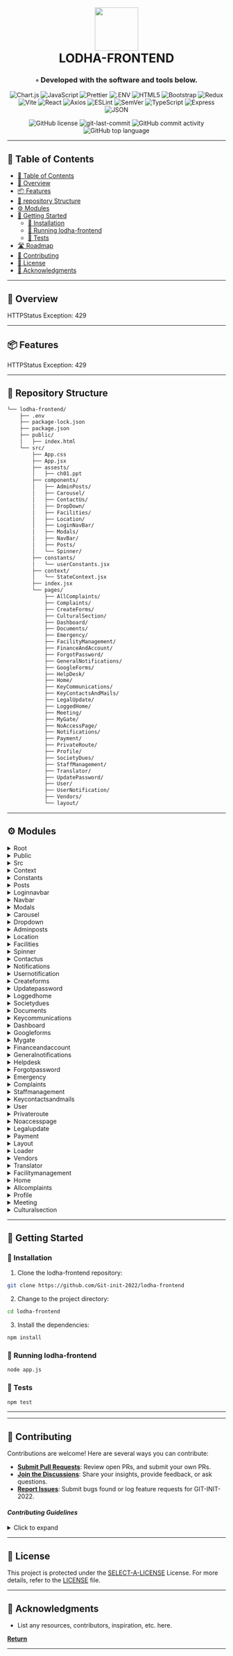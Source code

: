 <div align="center">
<h1 align="center">
<img src="https://raw.githubusercontent.com/PKief/vscode-material-icon-theme/ec559a9f6bfd399b82bb44393651661b08aaf7ba/icons/folder-markdown-open.svg" width="100" />
<br>LODHA-FRONTEND</h1>
<h3>◦ Developed with the software and tools below.</h3>

<p align="center">
<img src="https://img.shields.io/badge/Chart.js-FF6384.svg?style=flat-square&logo=chartdotjs&logoColor=white" alt="Chart.js" />
<img src="https://img.shields.io/badge/JavaScript-F7DF1E.svg?style=flat-square&logo=JavaScript&logoColor=black" alt="JavaScript" />
<img src="https://img.shields.io/badge/Prettier-F7B93E.svg?style=flat-square&logo=Prettier&logoColor=black" alt="Prettier" />
<img src="https://img.shields.io/badge/.ENV-ECD53F.svg?style=flat-square&logo=dotenv&logoColor=black" alt=".ENV" />
<img src="https://img.shields.io/badge/HTML5-E34F26.svg?style=flat-square&logo=HTML5&logoColor=white" alt="HTML5" />
<img src="https://img.shields.io/badge/Bootstrap-7952B3.svg?style=flat-square&logo=Bootstrap&logoColor=white" alt="Bootstrap" />
<img src="https://img.shields.io/badge/Redux-764ABC.svg?style=flat-square&logo=Redux&logoColor=white" alt="Redux" />
<img src="https://img.shields.io/badge/Vite-646CFF.svg?style=flat-square&logo=Vite&logoColor=white" alt="Vite" />

<img src="https://img.shields.io/badge/React-61DAFB.svg?style=flat-square&logo=React&logoColor=black" alt="React" />
<img src="https://img.shields.io/badge/Axios-5A29E4.svg?style=flat-square&logo=Axios&logoColor=white" alt="Axios" />
<img src="https://img.shields.io/badge/ESLint-4B32C3.svg?style=flat-square&logo=ESLint&logoColor=white" alt="ESLint" />
<img src="https://img.shields.io/badge/SemVer-3F4551.svg?style=flat-square&logo=SemVer&logoColor=white" alt="SemVer" />
<img src="https://img.shields.io/badge/TypeScript-3178C6.svg?style=flat-square&logo=TypeScript&logoColor=white" alt="TypeScript" />
<img src="https://img.shields.io/badge/Express-000000.svg?style=flat-square&logo=Express&logoColor=white" alt="Express" />
<img src="https://img.shields.io/badge/JSON-000000.svg?style=flat-square&logo=JSON&logoColor=white" alt="JSON" />
</p>
<img src="https://img.shields.io/github/license/Git-init-2022/lodha-frontend?style=flat-square&color=5D6D7E" alt="GitHub license" />
<img src="https://img.shields.io/github/last-commit/Git-init-2022/lodha-frontend?style=flat-square&color=5D6D7E" alt="git-last-commit" />
<img src="https://img.shields.io/github/commit-activity/m/Git-init-2022/lodha-frontend?style=flat-square&color=5D6D7E" alt="GitHub commit activity" />
<img src="https://img.shields.io/github/languages/top/Git-init-2022/lodha-frontend?style=flat-square&color=5D6D7E" alt="GitHub top language" />
</div>

---

## 📖 Table of Contents
- [📖 Table of Contents](#-table-of-contents)
- [📍 Overview](#-overview)
- [📦 Features](#-features)
- [📂 repository Structure](#-repository-structure)
- [⚙️ Modules](#modules)
- [🚀 Getting Started](#-getting-started)
    - [🔧 Installation](#-installation)
    - [🤖 Running lodha-frontend](#-running-lodha-frontend)
    - [🧪 Tests](#-tests)
- [🛣 Roadmap](#-roadmap)
- [🤝 Contributing](#-contributing)
- [📄 License](#-license)
- [👏 Acknowledgments](#-acknowledgments)

---


## 📍 Overview

HTTPStatus Exception: 429

---

## 📦 Features

HTTPStatus Exception: 429

---


## 📂 Repository Structure

```sh
└── lodha-frontend/
    ├── .env
    ├── package-lock.json
    ├── package.json
    ├── public/
    │   ├── index.html
    └── src/
        ├── App.css
        ├── App.jsx
        ├── assests/
        │   ├── ch01.ppt
        ├── components/
        │   ├── AdminPosts/
        │   ├── Carousel/
        │   ├── ContactUs/
        │   ├── DropDown/
        │   ├── Facilities/
        │   ├── Location/
        │   ├── LoginNavBar/
        │   ├── Modals/
        │   ├── NavBar/
        │   ├── Posts/
        │   └── Spinner/
        ├── constants/
        │   └── userConstants.jsx
        ├── context/
        │   └── StateContext.jsx
        ├── index.jsx
        └── pages/
            ├── AllComplaints/
            ├── Complaints/
            ├── CreateForms/
            ├── CulturalSection/
            ├── Dashboard/
            ├── Documents/
            ├── Emergency/
            ├── FacilityManagement/
            ├── FinanceAndAccount/
            ├── ForgotPassword/
            ├── GeneralNotifications/
            ├── GoogleForms/
            ├── HelpDesk/
            ├── Home/
            ├── KeyCommunications/
            ├── KeyContactsAndMails/
            ├── LegalUpdate/
            ├── LoggedHome/
            ├── Meeting/
            ├── MyGate/
            ├── NoAccessPage/
            ├── Notifications/
            ├── Payment/
            ├── PrivateRoute/
            ├── Profile/
            ├── SocietyDues/
            ├── StaffManagement/
            ├── Translator/
            ├── UpdatePassword/
            ├── User/
            ├── UserNotification/
            ├── Vendors/
            └── layout/

```

---


## ⚙️ Modules

<details closed><summary>Root</summary>

| File                                                                                             | Summary                   |
| ---                                                                                              | ---                       |
| [package-lock.json](https://github.com/Git-init-2022/lodha-frontend/blob/main/package-lock.json) | HTTPStatus Exception: 429 |
| [.env](https://github.com/Git-init-2022/lodha-frontend/blob/main/.env)                           | HTTPStatus Exception: 429 |
| [package.json](https://github.com/Git-init-2022/lodha-frontend/blob/main/package.json)           | HTTPStatus Exception: 429 |

</details>

<details closed><summary>Public</summary>

| File                                                                                      | Summary                   |
| ---                                                                                       | ---                       |
| [index.html](https://github.com/Git-init-2022/lodha-frontend/blob/main/public/index.html) | HTTPStatus Exception: 429 |

</details>

<details closed><summary>Src</summary>

| File                                                                                 | Summary                   |
| ---                                                                                  | ---                       |
| [App.css](https://github.com/Git-init-2022/lodha-frontend/blob/main/src/App.css)     | HTTPStatus Exception: 429 |
| [index.jsx](https://github.com/Git-init-2022/lodha-frontend/blob/main/src/index.jsx) | HTTPStatus Exception: 429 |
| [App.jsx](https://github.com/Git-init-2022/lodha-frontend/blob/main/src/App.jsx)     | HTTPStatus Exception: 429 |

</details>

<details closed><summary>Context</summary>

| File                                                                                                       | Summary                   |
| ---                                                                                                        | ---                       |
| [StateContext.jsx](https://github.com/Git-init-2022/lodha-frontend/blob/main/src/context/StateContext.jsx) | HTTPStatus Exception: 429 |

</details>

<details closed><summary>Constants</summary>

| File                                                                                                           | Summary                   |
| ---                                                                                                            | ---                       |
| [userConstants.jsx](https://github.com/Git-init-2022/lodha-frontend/blob/main/src/constants/userConstants.jsx) | HTTPStatus Exception: 429 |

</details>

<details closed><summary>Posts</summary>

| File                                                                                                  | Summary                   |
| ---                                                                                                   | ---                       |
| [Posts.css](https://github.com/Git-init-2022/lodha-frontend/blob/main/src/components/Posts/Posts.css) | HTTPStatus Exception: 429 |
| [Posts.jsx](https://github.com/Git-init-2022/lodha-frontend/blob/main/src/components/Posts/Posts.jsx) | HTTPStatus Exception: 429 |

</details>

<details closed><summary>Loginnavbar</summary>

| File                                                                                                                    | Summary                   |
| ---                                                                                                                     | ---                       |
| [LoginNavBar.css](https://github.com/Git-init-2022/lodha-frontend/blob/main/src/components/LoginNavBar/LoginNavBar.css) | HTTPStatus Exception: 429 |
| [LoginNavBar.jsx](https://github.com/Git-init-2022/lodha-frontend/blob/main/src/components/LoginNavBar/LoginNavBar.jsx) | HTTPStatus Exception: 429 |

</details>

<details closed><summary>Navbar</summary>

| File                                                                                                     | Summary                   |
| ---                                                                                                      | ---                       |
| [NavBar.css](https://github.com/Git-init-2022/lodha-frontend/blob/main/src/components/NavBar/NavBar.css) | HTTPStatus Exception: 429 |
| [NavBar.jsx](https://github.com/Git-init-2022/lodha-frontend/blob/main/src/components/NavBar/NavBar.jsx) | HTTPStatus Exception: 429 |

</details>

<details closed><summary>Modals</summary>

| File                                                                                                     | Summary                   |
| ---                                                                                                      | ---                       |
| [Modals.css](https://github.com/Git-init-2022/lodha-frontend/blob/main/src/components/Modals/Modals.css) | HTTPStatus Exception: 429 |
| [Modals.jsx](https://github.com/Git-init-2022/lodha-frontend/blob/main/src/components/Modals/Modals.jsx) | HTTPStatus Exception: 429 |

</details>

<details closed><summary>Carousel</summary>

| File                                                                                                           | Summary                   |
| ---                                                                                                            | ---                       |
| [Carousel.jsx](https://github.com/Git-init-2022/lodha-frontend/blob/main/src/components/Carousel/Carousel.jsx) | HTTPStatus Exception: 429 |

</details>

<details closed><summary>Dropdown</summary>

| File                                                                                                           | Summary                   |
| ---                                                                                                            | ---                       |
| [Dropdown.css](https://github.com/Git-init-2022/lodha-frontend/blob/main/src/components/DropDown/Dropdown.css) | HTTPStatus Exception: 429 |
| [Dropdown.jsx](https://github.com/Git-init-2022/lodha-frontend/blob/main/src/components/DropDown/Dropdown.jsx) | HTTPStatus Exception: 429 |

</details>

<details closed><summary>Adminposts</summary>

| File                                                                                                                 | Summary                   |
| ---                                                                                                                  | ---                       |
| [AdminPosts.css](https://github.com/Git-init-2022/lodha-frontend/blob/main/src/components/AdminPosts/AdminPosts.css) | HTTPStatus Exception: 429 |
| [AdminPosts.jsx](https://github.com/Git-init-2022/lodha-frontend/blob/main/src/components/AdminPosts/AdminPosts.jsx) | HTTPStatus Exception: 429 |

</details>

<details closed><summary>Location</summary>

| File                                                                                                           | Summary                   |
| ---                                                                                                            | ---                       |
| [Location.jsx](https://github.com/Git-init-2022/lodha-frontend/blob/main/src/components/Location/Location.jsx) | HTTPStatus Exception: 429 |
| [Location.css](https://github.com/Git-init-2022/lodha-frontend/blob/main/src/components/Location/Location.css) | HTTPStatus Exception: 429 |

</details>

<details closed><summary>Facilities</summary>

| File                                                                                                                 | Summary                   |
| ---                                                                                                                  | ---                       |
| [facilities.jsx](https://github.com/Git-init-2022/lodha-frontend/blob/main/src/components/Facilities/facilities.jsx) | HTTPStatus Exception: 429 |
| [facilities.css](https://github.com/Git-init-2022/lodha-frontend/blob/main/src/components/Facilities/facilities.css) | HTTPStatus Exception: 429 |

</details>

<details closed><summary>Spinner</summary>

| File                                                                                                        | Summary                   |
| ---                                                                                                         | ---                       |
| [Spinner.jsx](https://github.com/Git-init-2022/lodha-frontend/blob/main/src/components/Spinner/Spinner.jsx) | HTTPStatus Exception: 429 |

</details>

<details closed><summary>Contactus</summary>

| File                                                                                                          | Summary                   |
| ---                                                                                                           | ---                       |
| [Contact.css](https://github.com/Git-init-2022/lodha-frontend/blob/main/src/components/ContactUs/Contact.css) | HTTPStatus Exception: 429 |
| [Contact.jsx](https://github.com/Git-init-2022/lodha-frontend/blob/main/src/components/ContactUs/Contact.jsx) | HTTPStatus Exception: 429 |

</details>

<details closed><summary>Notifications</summary>

| File                                                                                                                     | Summary                   |
| ---                                                                                                                      | ---                       |
| [Notifications.css](https://github.com/Git-init-2022/lodha-frontend/blob/main/src/pages/Notifications/Notifications.css) | HTTPStatus Exception: 429 |
| [Notifications.jsx](https://github.com/Git-init-2022/lodha-frontend/blob/main/src/pages/Notifications/Notifications.jsx) | HTTPStatus Exception: 429 |

</details>

<details closed><summary>Usernotification</summary>

| File                                                                                                                              | Summary                   |
| ---                                                                                                                               | ---                       |
| [UserNotification.jsx](https://github.com/Git-init-2022/lodha-frontend/blob/main/src/pages/UserNotification/UserNotification.jsx) | HTTPStatus Exception: 429 |
| [UserNotification.css](https://github.com/Git-init-2022/lodha-frontend/blob/main/src/pages/UserNotification/UserNotification.css) | HTTPStatus Exception: 429 |

</details>

<details closed><summary>Createforms</summary>

| File                                                                                                             | Summary                   |
| ---                                                                                                              | ---                       |
| [CreateForm.css](https://github.com/Git-init-2022/lodha-frontend/blob/main/src/pages/CreateForms/CreateForm.css) | HTTPStatus Exception: 429 |
| [CreateForm.jsx](https://github.com/Git-init-2022/lodha-frontend/blob/main/src/pages/CreateForms/CreateForm.jsx) | HTTPStatus Exception: 429 |

</details>

<details closed><summary>Updatepassword</summary>

| File                                                                                                                        | Summary                   |
| ---                                                                                                                         | ---                       |
| [UpdatePassword.jsx](https://github.com/Git-init-2022/lodha-frontend/blob/main/src/pages/UpdatePassword/UpdatePassword.jsx) | HTTPStatus Exception: 429 |
| [UpdatePassword.css](https://github.com/Git-init-2022/lodha-frontend/blob/main/src/pages/UpdatePassword/UpdatePassword.css) | HTTPStatus Exception: 429 |

</details>

<details closed><summary>Loggedhome</summary>

| File                                                                                                            | Summary                   |
| ---                                                                                                             | ---                       |
| [LoggedHome.css](https://github.com/Git-init-2022/lodha-frontend/blob/main/src/pages/LoggedHome/LoggedHome.css) | HTTPStatus Exception: 429 |
| [LoggedHome.jsx](https://github.com/Git-init-2022/lodha-frontend/blob/main/src/pages/LoggedHome/LoggedHome.jsx) | HTTPStatus Exception: 429 |

</details>

<details closed><summary>Societydues</summary>

| File                                                                                                               | Summary                   |
| ---                                                                                                                | ---                       |
| [SocietyDues.jsx](https://github.com/Git-init-2022/lodha-frontend/blob/main/src/pages/SocietyDues/SocietyDues.jsx) | HTTPStatus Exception: 429 |
| [SocietyDues.css](https://github.com/Git-init-2022/lodha-frontend/blob/main/src/pages/SocietyDues/SocietyDues.css) | HTTPStatus Exception: 429 |

</details>

<details closed><summary>Documents</summary>

| File                                                                                                         | Summary                   |
| ---                                                                                                          | ---                       |
| [Documents.css](https://github.com/Git-init-2022/lodha-frontend/blob/main/src/pages/Documents/Documents.css) | HTTPStatus Exception: 429 |
| [Documents.jsx](https://github.com/Git-init-2022/lodha-frontend/blob/main/src/pages/Documents/Documents.jsx) | HTTPStatus Exception: 429 |

</details>

<details closed><summary>Keycommunications</summary>

| File                                                                                                                                 | Summary                   |
| ---                                                                                                                                  | ---                       |
| [KeyCommunications.css](https://github.com/Git-init-2022/lodha-frontend/blob/main/src/pages/KeyCommunications/KeyCommunications.css) | HTTPStatus Exception: 429 |
| [KeyCommunications.jsx](https://github.com/Git-init-2022/lodha-frontend/blob/main/src/pages/KeyCommunications/KeyCommunications.jsx) | HTTPStatus Exception: 429 |

</details>

<details closed><summary>Dashboard</summary>

| File                                                                                                         | Summary                   |
| ---                                                                                                          | ---                       |
| [Dashboard.css](https://github.com/Git-init-2022/lodha-frontend/blob/main/src/pages/Dashboard/Dashboard.css) | HTTPStatus Exception: 429 |
| [Dashboard.jsx](https://github.com/Git-init-2022/lodha-frontend/blob/main/src/pages/Dashboard/Dashboard.jsx) | HTTPStatus Exception: 429 |

</details>

<details closed><summary>Googleforms</summary>

| File                                                                                                               | Summary                   |
| ---                                                                                                                | ---                       |
| [GoogleForms.jsx](https://github.com/Git-init-2022/lodha-frontend/blob/main/src/pages/GoogleForms/GoogleForms.jsx) | HTTPStatus Exception: 429 |
| [GoogleForms.css](https://github.com/Git-init-2022/lodha-frontend/blob/main/src/pages/GoogleForms/GoogleForms.css) | HTTPStatus Exception: 429 |

</details>

<details closed><summary>Mygate</summary>

| File                                                                                                | Summary                   |
| ---                                                                                                 | ---                       |
| [MyGate.css](https://github.com/Git-init-2022/lodha-frontend/blob/main/src/pages/MyGate/MyGate.css) | HTTPStatus Exception: 429 |
| [MyGate.jsx](https://github.com/Git-init-2022/lodha-frontend/blob/main/src/pages/MyGate/MyGate.jsx) | HTTPStatus Exception: 429 |

</details>

<details closed><summary>Financeandaccount</summary>

| File                                                                                                                                 | Summary                   |
| ---                                                                                                                                  | ---                       |
| [FinanceAndAccount.css](https://github.com/Git-init-2022/lodha-frontend/blob/main/src/pages/FinanceAndAccount/FinanceAndAccount.css) | HTTPStatus Exception: 429 |
| [FinanceAndAccount.jsx](https://github.com/Git-init-2022/lodha-frontend/blob/main/src/pages/FinanceAndAccount/FinanceAndAccount.jsx) | HTTPStatus Exception: 429 |

</details>

<details closed><summary>Generalnotifications</summary>

| File                                                                                                                                          | Summary                   |
| ---                                                                                                                                           | ---                       |
| [GeneralNotifications.css](https://github.com/Git-init-2022/lodha-frontend/blob/main/src/pages/GeneralNotifications/GeneralNotifications.css) | HTTPStatus Exception: 429 |
| [GeneralNotifications.jsx](https://github.com/Git-init-2022/lodha-frontend/blob/main/src/pages/GeneralNotifications/GeneralNotifications.jsx) | HTTPStatus Exception: 429 |

</details>

<details closed><summary>Helpdesk</summary>

| File                                                                                                      | Summary                   |
| ---                                                                                                       | ---                       |
| [HelpDesk.jsx](https://github.com/Git-init-2022/lodha-frontend/blob/main/src/pages/HelpDesk/HelpDesk.jsx) | HTTPStatus Exception: 429 |
| [HelpDesk.css](https://github.com/Git-init-2022/lodha-frontend/blob/main/src/pages/HelpDesk/HelpDesk.css) | HTTPStatus Exception: 429 |

</details>

<details closed><summary>Forgotpassword</summary>

| File                                                                                                                        | Summary                   |
| ---                                                                                                                         | ---                       |
| [ForgotPassword.css](https://github.com/Git-init-2022/lodha-frontend/blob/main/src/pages/ForgotPassword/ForgotPassword.css) | HTTPStatus Exception: 429 |
| [ForgotPassword.jsx](https://github.com/Git-init-2022/lodha-frontend/blob/main/src/pages/ForgotPassword/ForgotPassword.jsx) | HTTPStatus Exception: 429 |

</details>

<details closed><summary>Emergency</summary>

| File                                                                                                         | Summary                   |
| ---                                                                                                          | ---                       |
| [Emergency.jsx](https://github.com/Git-init-2022/lodha-frontend/blob/main/src/pages/Emergency/Emergency.jsx) | HTTPStatus Exception: 429 |
| [Emergency.css](https://github.com/Git-init-2022/lodha-frontend/blob/main/src/pages/Emergency/Emergency.css) | HTTPStatus Exception: 429 |

</details>

<details closed><summary>Complaints</summary>

| File                                                                                                            | Summary                   |
| ---                                                                                                             | ---                       |
| [Complaints.jsx](https://github.com/Git-init-2022/lodha-frontend/blob/main/src/pages/Complaints/Complaints.jsx) | HTTPStatus Exception: 429 |
| [Complaints.css](https://github.com/Git-init-2022/lodha-frontend/blob/main/src/pages/Complaints/Complaints.css) | HTTPStatus Exception: 429 |

</details>

<details closed><summary>Staffmanagement</summary>

| File                                                                                                                           | Summary                   |
| ---                                                                                                                            | ---                       |
| [StaffManagement.css](https://github.com/Git-init-2022/lodha-frontend/blob/main/src/pages/StaffManagement/StaffManagement.css) | HTTPStatus Exception: 429 |
| [StaffManagement.jsx](https://github.com/Git-init-2022/lodha-frontend/blob/main/src/pages/StaffManagement/StaffManagement.jsx) | HTTPStatus Exception: 429 |

</details>

<details closed><summary>Keycontactsandmails</summary>

| File                                                                                                                                       | Summary                   |
| ---                                                                                                                                        | ---                       |
| [KeyContactsAndMails.css](https://github.com/Git-init-2022/lodha-frontend/blob/main/src/pages/KeyContactsAndMails/KeyContactsAndMails.css) | HTTPStatus Exception: 429 |
| [KeyContactsAndMails.jsx](https://github.com/Git-init-2022/lodha-frontend/blob/main/src/pages/KeyContactsAndMails/KeyContactsAndMails.jsx) | HTTPStatus Exception: 429 |

</details>

<details closed><summary>User</summary>

| File                                                                                                        | Summary                   |
| ---                                                                                                         | ---                       |
| [LoginSignUp.css](https://github.com/Git-init-2022/lodha-frontend/blob/main/src/pages/User/LoginSignUp.css) | HTTPStatus Exception: 429 |
| [LoginSignUp.jsx](https://github.com/Git-init-2022/lodha-frontend/blob/main/src/pages/User/LoginSignUp.jsx) | HTTPStatus Exception: 429 |

</details>

<details closed><summary>Privateroute</summary>

| File                                                                                                                  | Summary                   |
| ---                                                                                                                   | ---                       |
| [PrivateRoute.jsx](https://github.com/Git-init-2022/lodha-frontend/blob/main/src/pages/PrivateRoute/PrivateRoute.jsx) | HTTPStatus Exception: 429 |

</details>

<details closed><summary>Noaccesspage</summary>

| File                                                                                                                  | Summary                   |
| ---                                                                                                                   | ---                       |
| [NoAccessPage.css](https://github.com/Git-init-2022/lodha-frontend/blob/main/src/pages/NoAccessPage/NoAccessPage.css) | HTTPStatus Exception: 429 |
| [NoAccessPage.jsx](https://github.com/Git-init-2022/lodha-frontend/blob/main/src/pages/NoAccessPage/NoAccessPage.jsx) | HTTPStatus Exception: 429 |

</details>

<details closed><summary>Legalupdate</summary>

| File                                                                                                               | Summary                   |
| ---                                                                                                                | ---                       |
| [LegalUpdate.css](https://github.com/Git-init-2022/lodha-frontend/blob/main/src/pages/LegalUpdate/LegalUpdate.css) | HTTPStatus Exception: 429 |
| [LegalUpdate.jsx](https://github.com/Git-init-2022/lodha-frontend/blob/main/src/pages/LegalUpdate/LegalUpdate.jsx) | HTTPStatus Exception: 429 |

</details>

<details closed><summary>Payment</summary>

| File                                                                                                   | Summary                   |
| ---                                                                                                    | ---                       |
| [Payment.css](https://github.com/Git-init-2022/lodha-frontend/blob/main/src/pages/Payment/Payment.css) | HTTPStatus Exception: 429 |
| [Payment.jsx](https://github.com/Git-init-2022/lodha-frontend/blob/main/src/pages/Payment/Payment.jsx) | HTTPStatus Exception: 429 |

</details>

<details closed><summary>Layout</summary>

| File                                                                                                    | Summary                   |
| ---                                                                                                     | ---                       |
| [MetaData.jsx](https://github.com/Git-init-2022/lodha-frontend/blob/main/src/pages/layout/MetaData.jsx) | HTTPStatus Exception: 429 |

</details>

<details closed><summary>Loader</summary>

| File                                                                                                       | Summary                   |
| ---                                                                                                        | ---                       |
| [Loader.css](https://github.com/Git-init-2022/lodha-frontend/blob/main/src/pages/layout/Loader/Loader.css) | HTTPStatus Exception: 429 |
| [Loader.jsx](https://github.com/Git-init-2022/lodha-frontend/blob/main/src/pages/layout/Loader/Loader.jsx) | HTTPStatus Exception: 429 |

</details>

<details closed><summary>Vendors</summary>

| File                                                                                                   | Summary                   |
| ---                                                                                                    | ---                       |
| [Vendors.jsx](https://github.com/Git-init-2022/lodha-frontend/blob/main/src/pages/Vendors/Vendors.jsx) | HTTPStatus Exception: 429 |
| [Vendors.css](https://github.com/Git-init-2022/lodha-frontend/blob/main/src/pages/Vendors/Vendors.css) | HTTPStatus Exception: 429 |

</details>

<details closed><summary>Translator</summary>

| File                                                                                                            | Summary                   |
| ---                                                                                                             | ---                       |
| [Translator.jsx](https://github.com/Git-init-2022/lodha-frontend/blob/main/src/pages/Translator/Translator.jsx) | HTTPStatus Exception: 429 |
| [Translator.css](https://github.com/Git-init-2022/lodha-frontend/blob/main/src/pages/Translator/Translator.css) | HTTPStatus Exception: 429 |

</details>

<details closed><summary>Facilitymanagement</summary>

| File                                                                                                                                    | Summary                   |
| ---                                                                                                                                     | ---                       |
| [FacilityManagement.jsx](https://github.com/Git-init-2022/lodha-frontend/blob/main/src/pages/FacilityManagement/FacilityManagement.jsx) | HTTPStatus Exception: 429 |
| [FacilityManagement.css](https://github.com/Git-init-2022/lodha-frontend/blob/main/src/pages/FacilityManagement/FacilityManagement.css) | HTTPStatus Exception: 429 |

</details>

<details closed><summary>Home</summary>

| File                                                                                          | Summary                   |
| ---                                                                                           | ---                       |
| [Home.css](https://github.com/Git-init-2022/lodha-frontend/blob/main/src/pages/Home/Home.css) | HTTPStatus Exception: 429 |
| [Home.jsx](https://github.com/Git-init-2022/lodha-frontend/blob/main/src/pages/Home/Home.jsx) | HTTPStatus Exception: 429 |

</details>

<details closed><summary>Allcomplaints</summary>

| File                                                                                                                       | Summary                   |
| ---                                                                                                                        | ---                       |
| [columns.jsx](https://github.com/Git-init-2022/lodha-frontend/blob/main/src/pages/AllComplaints/columns.jsx)               | HTTPStatus Exception: 429 |
| [AllComplaints.jsx](https://github.com/Git-init-2022/lodha-frontend/blob/main/src/pages/AllComplaints/AllComplaints.jsx)   | HTTPStatus Exception: 429 |
| [AllComplaints.css](https://github.com/Git-init-2022/lodha-frontend/blob/main/src/pages/AllComplaints/AllComplaints.css)   | HTTPStatus Exception: 429 |
| [useTableSearch.jsx](https://github.com/Git-init-2022/lodha-frontend/blob/main/src/pages/AllComplaints/useTableSearch.jsx) | HTTPStatus Exception: 429 |

</details>

<details closed><summary>Profile</summary>

| File                                                                                                   | Summary                   |
| ---                                                                                                    | ---                       |
| [Profile.jsx](https://github.com/Git-init-2022/lodha-frontend/blob/main/src/pages/Profile/Profile.jsx) | HTTPStatus Exception: 429 |
| [Profile.css](https://github.com/Git-init-2022/lodha-frontend/blob/main/src/pages/Profile/Profile.css) | HTTPStatus Exception: 429 |

</details>

<details closed><summary>Meeting</summary>

| File                                                                                                   | Summary                   |
| ---                                                                                                    | ---                       |
| [Meeting.jsx](https://github.com/Git-init-2022/lodha-frontend/blob/main/src/pages/Meeting/Meeting.jsx) | HTTPStatus Exception: 429 |
| [Meeting.css](https://github.com/Git-init-2022/lodha-frontend/blob/main/src/pages/Meeting/Meeting.css) | HTTPStatus Exception: 429 |

</details>

<details closed><summary>Culturalsection</summary>

| File                                                                                                                           | Summary                   |
| ---                                                                                                                            | ---                       |
| [CulturalSection.css](https://github.com/Git-init-2022/lodha-frontend/blob/main/src/pages/CulturalSection/CulturalSection.css) | HTTPStatus Exception: 429 |
| [CulturalSection.jsx](https://github.com/Git-init-2022/lodha-frontend/blob/main/src/pages/CulturalSection/CulturalSection.jsx) | HTTPStatus Exception: 429 |

</details>

---

## 🚀 Getting Started


### 🔧 Installation

1. Clone the lodha-frontend repository:
```sh
git clone https://github.com/Git-init-2022/lodha-frontend
```

2. Change to the project directory:
```sh
cd lodha-frontend
```

3. Install the dependencies:
```sh
npm install
```

### 🤖 Running lodha-frontend

```sh
node app.js
```

### 🧪 Tests
```sh
npm test
```

---


---

## 🤝 Contributing

Contributions are welcome! Here are several ways you can contribute:

- **[Submit Pull Requests](https://github.com/Git-init-2022/lodha-frontend/blob/main/CONTRIBUTING.md)**: Review open PRs, and submit your own PRs.
- **[Join the Discussions](https://github.com/Git-init-2022/lodha-frontend/discussions)**: Share your insights, provide feedback, or ask questions.
- **[Report Issues](https://github.com/Git-init-2022/lodha-frontend/issues)**: Submit bugs found or log feature requests for GIT-INIT-2022.

#### *Contributing Guidelines*

<details closed>
<summary>Click to expand</summary>

1. **Fork the Repository**: Start by forking the project repository to your GitHub account.
2. **Clone Locally**: Clone the forked repository to your local machine using a Git client.
   ```sh
   git clone <your-forked-repo-url>
   ```
3. **Create a New Branch**: Always work on a new branch, giving it a descriptive name.
   ```sh
   git checkout -b new-feature-x
   ```
4. **Make Your Changes**: Develop and test your changes locally.
5. **Commit Your Changes**: Commit with a clear and concise message describing your updates.
   ```sh
   git commit -m 'Implemented new feature x.'
   ```
6. **Push to GitHub**: Push the changes to your forked repository.
   ```sh
   git push origin new-feature-x
   ```
7. **Submit a Pull Request**: Create a PR against the original project repository. Clearly describe the changes and their motivations.

Once your PR is reviewed and approved, it will be merged into the main branch.

</details>

---

## 📄 License


This project is protected under the [SELECT-A-LICENSE](https://choosealicense.com/licenses) License. For more details, refer to the [LICENSE](https://choosealicense.com/licenses/) file.

---

## 👏 Acknowledgments

- List any resources, contributors, inspiration, etc. here.

[**Return**](#Top)

---


